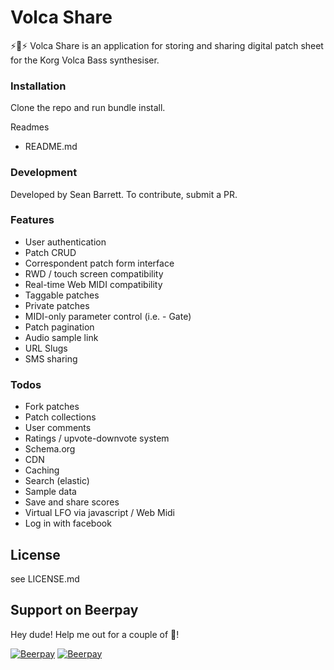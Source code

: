 # Volca Share

:zap::musical_keyboard::zap: Volca Share is an application for storing and sharing digital patch sheet for the Korg Volca Bass synthesiser.

### Installation

 Clone the repo and run bundle install.

Readmes

* README.md

### Development

Developed by Sean Barrett.  To contribute, submit a PR.

### Features

- User authentication
- Patch CRUD
- Correspondent patch form interface
- RWD / touch screen compatibility
- Real-time Web MIDI compatibility
- Taggable patches
- Private patches
- MIDI-only parameter control (i.e. - Gate)
- Patch pagination
- Audio sample link
- URL Slugs
- SMS sharing

### Todos

- Fork patches
- Patch collections
- User comments
- Ratings / upvote-downvote system
- Schema.org
- CDN
- Caching
- Search (elastic)
- Sample data
- Save and share scores
- Virtual LFO via javascript / Web Midi
- Log in with facebook

License
----

see LICENSE.md

## Support on Beerpay
Hey dude! Help me out for a couple of :beers:!

[![Beerpay](https://beerpay.io/waterjump/volca-share/badge.svg?style=beer-square)](https://beerpay.io/waterjump/volca-share)  [![Beerpay](https://beerpay.io/waterjump/volca-share/make-wish.svg?style=flat-square)](https://beerpay.io/waterjump/volca-share?focus=wish)
